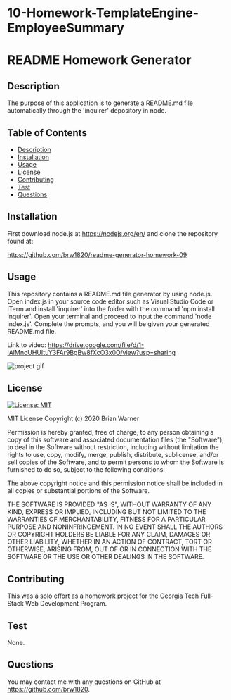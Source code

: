 # 10-Homework-TemplateEngine-EmployeeSummary
  # README Homework Generator
  ## Description
  The purpose of this application is to generate a README.md file automatically through the 'inquirer' depository in node.
  ## Table of Contents
  * [Description](#description)
  * [Installation](#installation)
  * [Usage](#usage)
  * [License](#license)
  * [Contributing](#contributing)
  * [Test](#test)
  * [Questions](#questions)
  
  ## Installation
  First download node.js at https://nodejs.org/en/ and clone the repository found at:

  https://github.com/brw1820/readme-generator-homework-09

  ## Usage
  This repository contains a README.md file generator by using node.js.  Open index.js in your source code editor such as Visual Studio Code or iTerm and install 'inquirer' into the folder with the command 'npm install inquirer'. Open your terminal and proceed to input the command 'node index.js'. Complete the prompts, and you will be given your generated README.md file.
  
  Link to video: https://drive.google.com/file/d/1-lAIMnoUHUItuY3FAr9BgBw8fXcO3x0O/view?usp=sharing

  ![project gif](/Assets/gif.gif)
  ## License
  [![License: MIT](https://img.shields.io/badge/License-MIT-yellow.svg)](https://opensource.org/licenses/MIT)
  
  MIT License
Copyright (c) 2020 Brian Warner

Permission is hereby granted, free of charge, to any person obtaining a copy of this software and associated documentation files (the "Software"), to deal in the Software without restriction, including without limitation the rights to use, copy, modify, merge, publish, distribute, sublicense, and/or sell copies of the Software, and to permit persons to whom the Software is furnished to do so, subject to the following conditions:

The above copyright notice and this permission notice shall be included in all copies or substantial portions of the Software.

THE SOFTWARE IS PROVIDED "AS IS", WITHOUT WARRANTY OF ANY KIND, EXPRESS OR IMPLIED, INCLUDING BUT NOT LIMITED TO THE WARRANTIES OF MERCHANTABILITY, FITNESS FOR A PARTICULAR PURPOSE AND NONINFRINGEMENT. IN NO EVENT SHALL THE AUTHORS OR COPYRIGHT HOLDERS BE LIABLE FOR ANY CLAIM, DAMAGES OR OTHER LIABILITY, WHETHER IN AN ACTION OF CONTRACT, TORT OR OTHERWISE, ARISING FROM, OUT OF OR IN CONNECTION WITH THE SOFTWARE OR THE USE OR OTHER DEALINGS IN THE SOFTWARE.
  ## Contributing
This was a solo effort as a homework project for the Georgia Tech Full-Stack Web Development Program.
  ## Test
  None.
  ## Questions
 You may contact me with any questions on GitHub at https://github.com/brw1820.

